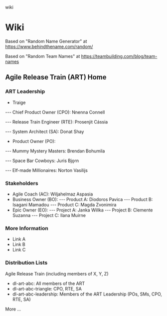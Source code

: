 wiki
# Wiki

Based on "Random Name Generator" at https://www.behindthename.com/random/

Based on "Random Team Names" at https://teambuilding.com/blog/team-names

## Agile Release Train (ART) Home

### ART Leadership

- Traige
  
--- Chief Product Owner (CPO): Nnenna Connell

--- Release Train Engineer (RTE):  Prosenjit Cássia

--- System Architect (SA): Donat Shay

- Product Owner (PO):
  
--- Mummy Mystery Masters: Brendan Bohumila

--- Space Bar Cowboys: Juris Bjǫrn

--- Elf-made Millionaires: Norton Vasilijs

### Stakeholders

- Agile Coach (AC): Wiljahelmaz Aspasia
- Business Owner (BO):
--- Product A: Diodoros Pavica
--- Product B: Isagani Mamadou
--- Product C: Magda Zvonimira
- Epic Owner (EO):
--- Project A: Janka Willka
--- Project B: Clemente Suzanna
--- Project C: Ilana Muirne

### More Information

- Link A
- Link B
- Link C

### Distribution Lists

Agile Release Train (including members of X, Y, Z)

- dl-art-abc: All members of the ART
- dl-art-abc-triangle: CPO, RTE, SA
- dl-art-abc-leadership: Members of the ART Leadership (POs, SMs, CPO, RTE, SA)

More ...
